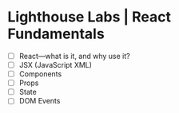# Lighthouse Labs | React Fundamentals

* [ ] React—what is it, and why use it?
* [ ] JSX (JavaScript XML)
* [ ] Components
* [ ] Props
* [ ] State
* [ ] DOM Events
